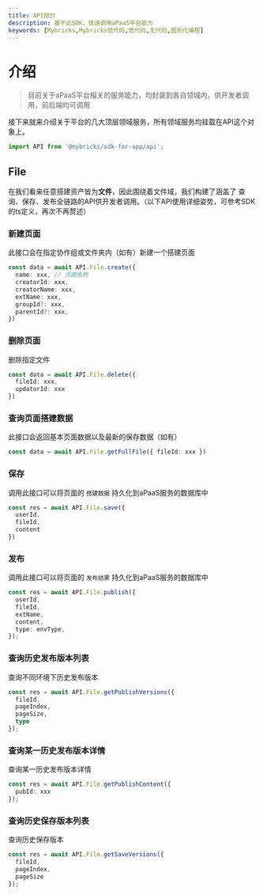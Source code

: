 ```yaml
---
title: API部分
description: 基于此SDK，快速调用aPaaS平台能力
keywords: [Mybricks,Mybricks低代码,低代码,无代码,图形化编程]
---
```


# 介绍

> 目前关于aPaaS平台相关的服务能力，均封装到各自领域内，供开发者调用，前后端均可调用

接下来就来介绍关于平台的几大顶层领域服务，所有领域服务均挂载在API这个对象上。

```ts
import API from '@mybricks/sdk-for-app/api';
```

## File

在我们看来任意搭建资产皆为**文件**，因此围绕着文件域，我们构建了涵盖了 查询、保存、发布全链路的API供开发者调用。（以下API使用详细姿势，可参考SDK的ts定义，再次不再赘述）


### 新建页面
此接口会在指定协作组或文件夹内（如有）新建一个搭建页面

```ts
const data = await API.File.create({ 
  name: xxx, // 页面名称
  creatorId: xxx,
  creatorName: xxx,
  extName: xxx,
  groupId?: xxx,
  parentId?: xxx,
})
```

### 删除页面
删除指定文件

```ts
const data = await API.File.delete({ 
  fileId: xxx,
  updatorId: xxx
})
```

### 查询页面搭建数据
此接口会返回基本页面数据以及最新的保存数据（如有）

```ts
const data = await API.File.getFullFile({ fileId: xxx })
```

### 保存
调用此接口可以将页面的 `搭建数据` 持久化到aPaaS服务的数据库中

```ts
const res = await API.File.save({
  userId,
  fileId,
  content
})
```

### 发布
调用此接口可以将页面的 `发布结果` 持久化到aPaaS服务的数据库中

```ts
const res = await API.File.publish({
  userId,
  fileId,
  extName,
  content,
  type: envType,
});
```


### 查询历史发布版本列表
查询不同环境下历史发布版本

```ts
const res = await API.File.getPublishVersions({
  fileId,
  pageIndex,
  pageSize,
  type
});
```

### 查询某一历史发布版本详情
查询某一历史发布版本详情

```ts
const res = await API.File.getPublishContent({
  pubId: xxx
});
```

### 查询历史保存版本列表
查询历史保存版本

```ts
const res = await API.File.getSaveVersions({
  fileId,
  pageIndex,
  pageSize
});
```
